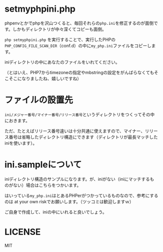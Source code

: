 # setmyphpini.php

phpenvとかでphpを沢山つくると、毎回それらの`php.ini`を修正するのが面倒です。しかもディレクトリが中々深くてコピーも面倒。

`php setmyphpini.php` を実行することで、実行したPHPの`PHP_CONFIG_FILE_SCAN_DIR`（conf.d）の中に`my_php.ini`ファイルをコピーします。

iniディレクトリの中にあなたのファイルをいれてください。

（とはいえ、PHP7からtimezoneの指定やmbstringの設定をがんばらなくてもそこそこになりましたね、嬉しいですね）


# ファイルの設置先

`ini/メジャー番号/マイナー番号/リリース番号`というディレクトリをつくってその中におきます。

ただ、たとえばリリース番号違いは十分共通に使えますので、マイナー、リリース番号は省略したディレクトリ構造にできます（ディレクトリが最長マッチしたiniを使います）。


# ini.sampleについて

iniディレクトリ構造のサンプルになります。が、iniがない（iniにマッチするものがない）場合はこちらをつかいます。

はいっている`my_php.ini`はとあるPHPerがつかっているものなので、参考にするのは at your own riskでお願いします。（ツッコミは歓迎しますｗ）

ご自身で作成して、iniの中にいれると良いでしょう。


# LICENSE

MIT
